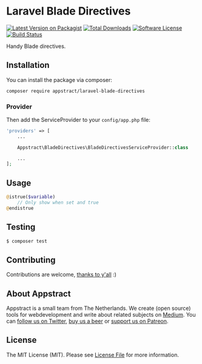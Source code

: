 # Laravel Blade Directives

[![Latest Version on Packagist](https://img.shields.io/packagist/v/appstract/laravel-blade-directives.svg?style=flat-square)](https://packagist.org/packages/appstract/laravel-blade-directives)
[![Total Downloads](https://img.shields.io/packagist/dt/appstract/laravel-blade-directives.svg?style=flat-square)](https://packagist.org/packages/appstract/laravel-blade-directives)
[![Software License](https://img.shields.io/badge/license-MIT-brightgreen.svg?style=flat-square)](LICENSE.md)
[![Build Status](https://img.shields.io/travis/appstract/laravel-blade-directives/master.svg?style=flat-square)](https://travis-ci.org/appstract/laravel-blade-directives)

Handy Blade directives.

## Installation

You can install the package via composer:

```bash
composer require appstract/laravel-blade-directives
```

### Provider

Then add the ServiceProvider to your `config/app.php` file:

```php
'providers' => [
    ...

    Appstract\BladeDirectives\BladeDirectivesServiceProvider::class

    ...
];
```

## Usage

```php
@istrue($variable)
    // Only show when set and true
@endistrue
```

## Testing

```bash
$ composer test
```

## Contributing

Contributions are welcome, [thanks to y'all](https://github.com/appstract/laravel-blade-directives/graphs/contributors) :)

## About Appstract

Appstract is a small team from The Netherlands. We create (open source) tools for webdevelopment and write about related subjects on [Medium](https://medium.com/appstract). You can [follow us on Twitter](https://twitter.com/teamappstract), [buy us a beer](https://www.paypal.me/teamappstract/10) or [support us on Patreon](https://www.patreon.com/appstract).

## License

The MIT License (MIT). Please see [License File](LICENSE.md) for more information.
